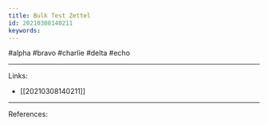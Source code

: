 ```yaml
---
title: Bulk Test Zettel
id: 20210308140211
keywords:
---
```

#alpha #bravo #charlie #delta #echo

---
Links:

- [[20210308140211]]

---
References:
